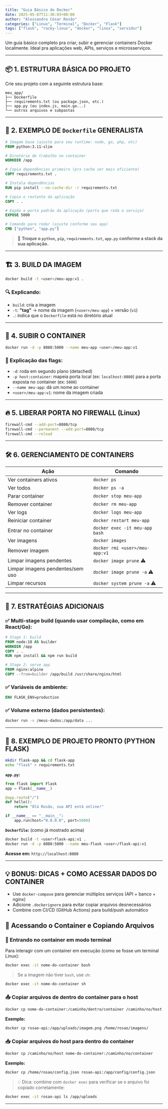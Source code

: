 ```yaml
---
title: "Guia Básico do Docker"
date: 2025-05-07T11:36:03+00:00
author: "Alessandro César Rosão"
categories: ["Linux", "Terminal", "Docker", "Flask"]
tags: ["flask", "rocky-linux", "docker", "linux", "servidor"]
---
```


Um guia básico completo pra criar, subir e gerenciar containers Docker localmente. Ideal pra aplicações web, APIs, serviços e microsserviços.

---

## 📦 1. ESTRUTURA BÁSICA DO PROJETO

Crie seu projeto com a seguinte estrutura base:

```
meu_app/
├── Dockerfile
├── requirements.txt (ou package.json, etc.)
├── app.py (ou index.js, main.go...)
└── outros arquivos e subpastas
```

---

## 📄 2. EXEMPLO DE `Dockerfile` GENERALISTA

```dockerfile
# Imagem base (ajuste para seu runtime: node, go, php, etc)
FROM python:3.11-slim

# Diretório de trabalho no container
WORKDIR /app

# Copia dependências primeiro (pra cache ser mais eficiente)
COPY requirements.txt .

# Instala dependências
RUN pip install --no-cache-dir -r requirements.txt

# Copia o restante da aplicação
COPY . .

# Expõe a porta padrão da aplicação (porta que roda o serviço)
EXPOSE 5000

# Comando para rodar (ajuste conforme seu app)
CMD ["python", "app.py"]
```

> 📌 **Troque o `python`, `pip`, `requirements.txt`, `app.py` conforme a stack da sua aplicação.**

---

## 🏗️ 3. BUILD DA IMAGEM

```bash
docker build -t <user>/meu-app:v1 .
```

### 🔍 Explicando:

* `build`: cria a imagem
* `-t`: **"tag"** → nome da imagem (`<user>/meu-app`) + versão (`v1`)
* `.`: indica que o `Dockerfile` está no diretório atual

---

## 🚀 4. SUBIR O CONTAINER

```bash
docker run -d -p 8080:5000 --name meu-app <user>/meu-app:v1
```

### 🧠 Explicação das flags:

* `-d`: roda em segundo plano (detached)
* `-p host:container`: mapeia porta local (ex: `localhost:8080`) para a porta exposta no container (ex: `5000`)
* `--name meu-app`: dá um nome ao container
* `<user>/meu-app:v1`: nome da imagem criada

---

## 🔥 5. LIBERAR PORTA NO FIREWALL (Linux)

```bash
firewall-cmd --add-port=8080/tcp
firewall-cmd --permanent --add-port=8080/tcp
firewall-cmd --reload
```

---

## 🛠️ 6. GERENCIAMENTO DE CONTAINERS

| Ação                  | Comando                          |
| --------------------- | -------------------------------- |
| Ver containers ativos | `docker ps`                      |
| Ver todos             | `docker ps -a`                   |
| Parar container       | `docker stop meu-app`          |
| Remover container     | `docker rm meu-app`            |
| Ver logs              | `docker logs meu-app`          |
| Reiniciar container   | `docker restart meu-app`       |
| Entrar no container   | `docker exec -it meu-app bash` |
| Ver imagens           | `docker images`                  |
| Remover imagem        | `docker rmi <user>/meu-app:v1`    |
| Limpar imagens pendentes       | `docker image prune` ⚠️      |
| Limpar imagens pendentes/sem uso       | `docker image prune -a` ⚠️      |
| Limpar recursos       | `docker system prune -a` ⚠️      |

---

## 🧠 7. ESTRATÉGIAS ADICIONAIS

### ✅ Multi-stage build (quando usar compilação, como em React/Go):

```dockerfile
# Stage 1: build
FROM node:18 AS builder
WORKDIR /app
COPY . .
RUN npm install && npm run build

# Stage 2: serve app
FROM nginx:alpine
COPY --from=builder /app/build /usr/share/nginx/html
```

### ✅ Variáveis de ambiente:

```dockerfile
ENV FLASK_ENV=production
```

### ✅ Volume externo (dados persistentes):

```bash
docker run -v /meus-dados:/app/data ...
```

---

## 🎁 8. EXEMPLO DE PROJETO PRONTO (PYTHON FLASK)

```bash
mkdir flask-app && cd flask-app
echo "flask" > requirements.txt
```

**`app.py`:**

```python
from flask import Flask
app = Flask(__name__)

@app.route("/")
def hello():
    return "Olá Rosão, sua API está online!"

if __name__ == "__main__":
    app.run(host="0.0.0.0", port=5000)
```

**`Dockerfile`:** (como já mostrado acima)

```bash
docker build -t <user>flask-api:v1 .
docker run -d -p 8080:5000 --name meu-flask <user>/flask-api:v1
```

**Acesse em:** `http://localhost:8080`

---

## 💡 BONUS: DICAS + COMO ACESSAR DADOS DO CONTAINER

* Use `docker-compose` para gerenciar múltiplos serviços (API + banco + nginx)
* Adicione `.dockerignore` para evitar copiar arquivos desnecessários
* Combine com CI/CD (GitHub Actions) para build/push automático

## 📁 Acessando o Container e Copiando Arquivos

### 🔄 Entrando no container em modo terminal

Para interagir com um container em execução (como se fosse um terminal Linux):

```bash
docker exec -it nome-do-container bash
````

> Se a imagem não tiver `bash`, use `sh`:

```bash
docker exec -it nome-do-container sh
```

### 📤 Copiar arquivos de dentro do container para o host

```bash
docker cp nome-do-container:/caminho/dentro/container /caminho/no/host
```

**Exemplo:**

```bash
docker cp rosao-api:/app/uploads/imagem.png /home/rosao/imagens/
```

### 📥 Copiar arquivos do host para dentro do container

```bash
docker cp /caminho/no/host nome-do-container:/caminho/no/container
```

**Exemplo:**

```bash
docker cp /home/rosao/config.json rosao-api:/app/config/config.json
```

> 💡 Dica: combine com `docker exec` para verificar se o arquivo foi copiado corretamente:

```bash
docker exec -it rosao-api ls /app/uploads
```

---
